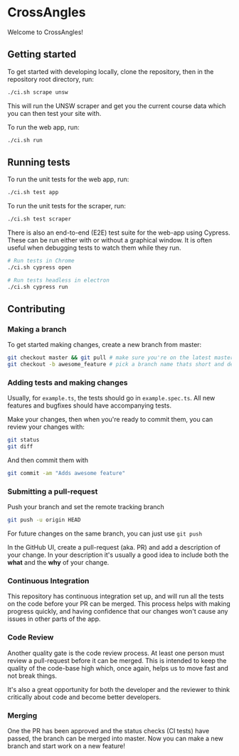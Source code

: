 # CrossAngles

Welcome to CrossAngles!

## Getting started

To get started with developing locally, clone the repository, then in the
repository root directory, run:

```bash
./ci.sh scrape unsw
```

This will run the UNSW scraper and get you the current course data which you can
then test your site with.

To run the web app, run:

```bash
./ci.sh run
```

## Running tests

To run the unit tests for the web app, run:

```bash
./ci.sh test app
```

To run the unit tests for the scraper, run:

```bash
./ci.sh test scraper
```

There is also an end-to-end (E2E) test suite for the web-app using Cypress.
These can be run either with or without a graphical window. It is often useful
when debugging tests to watch them while they run.

```bash
# Run tests in Chrome
./ci.sh cypress open

# Run tests headless in electron
./ci.sh cypress run
```

## Contributing

### Making a branch
To get started making changes, create a new branch from master:

```bash
git checkout master && git pull # make sure you're on the latest master
git checkout -b awesome_feature # pick a branch name thats short and descriptive
```

### Adding tests and making changes
Usually, for `example.ts`, the tests should go in `example.spec.ts`. All new
features and bugfixes should have accompanying tests.

Make your changes, then when you're ready to commit them, you can review your
changes with:

```bash
git status
git diff
```

And then commit them with

```bash
git commit -am "Adds awesome feature"
```

### Submitting a pull-request
Push your branch and set the remote tracking branch

```bash
git push -u origin HEAD
```

For future changes on the same branch, you can just use `git push`

In the GitHub UI, create a pull-request (aka. PR) and add a description of your change.
In your description it's usually a good idea to include both the **what** and
the **why** of your change.

### Continuous Integration
This repository has continuous integration set up, and will run all the tests
on the code before your PR can be merged. This process helps with making
progress quickly, and having confidence that our changes won't cause any issues
in other parts of the app.

### Code Review
Another quality gate is the code review process. At least one person must review
a pull-request before it can be merged. This is intended to keep the quality of
the code-base high which, once again, helps us to move fast and not break
things.

It's also a great opportunity for both the developer and the reviewer to think
critically about code and become better developers.

### Merging
One the PR has been approved and the status checks (CI tests) have passed, the
branch can be merged into master. Now you can make a new branch and start work
on a new feature!

